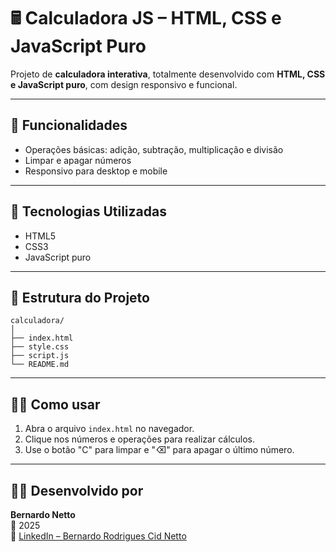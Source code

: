 # 🖩 Calculadora JS – HTML, CSS e JavaScript Puro

Projeto de **calculadora interativa**, totalmente desenvolvido com **HTML, CSS e JavaScript puro**, com design responsivo e funcional.

---

## 🌟 Funcionalidades
- Operações básicas: adição, subtração, multiplicação e divisão  
- Limpar e apagar números  
- Responsivo para desktop e mobile  

---

## 🧱 Tecnologias Utilizadas
- HTML5  
- CSS3  
- JavaScript puro  

---


## 📂 Estrutura do Projeto

```
calculadora/
│
├── index.html
├── style.css
├── script.js
└── README.md
```


---

## 👨‍💻 Como usar
1. Abra o arquivo `index.html` no navegador.  
2. Clique nos números e operações para realizar cálculos.  
3. Use o botão "C" para limpar e "⌫" para apagar o último número.  

---

## 👨‍💻 Desenvolvido por
**Bernardo Netto**  
📅 2025  
🔗 [LinkedIn – Bernardo Rodrigues Cid Netto](https://www.linkedin.com/in/bernardo-rodrigues-cid-netto-55aa53274/)
